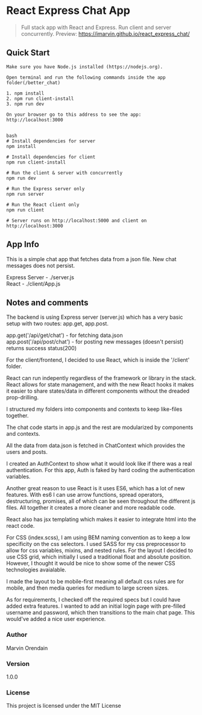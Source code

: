 # React Express Chat App

> Full stack app with React and Express. Run client and server concurrently. Preview: https://imarvin.github.io/react_express_chat/

## Quick Start

```
Make sure you have Node.js installed (https://nodejs.org).

Open terminal and run the following commands inside the app folder(/better_chat)

1. npm install 
2. npm run client-install
3. npm run dev

On your browser go to this address to see the app: 
http://localhost:3000


bash
# Install dependencies for server
npm install

# Install dependencies for client
npm run client-install

# Run the client & server with concurrently
npm run dev

# Run the Express server only
npm run server

# Run the React client only
npm run client

# Server runs on http://localhost:5000 and client on http://localhost:3000
```

## App Info

This is a simple chat app that fetches data from a json file.  New chat messages does not persist.

Express Server - ./server.js<br/>
React - ./client/App.js<br/>



## Notes and comments

The backend is using Express server (server.js) which has a very basic setup with two routes: app.get, app.post.

app.get('/api/get/chat') - for fetching data.json<br/>
app.post('/api/post/chat') - for posting new messages (doesn't persist) returns success status(200)<br/>

For the client/frontend, I decided to use React, which is inside the '/client' folder.

React can run indepently regardless of the framework or library in the stack.
React allows for state management, and with the new React hooks it makes it easier to share 
states/data in different components without the dreaded prop-drilling.  

I structured my folders into components and contexts to keep like-files together.

The chat code starts in app.js and the rest are modularized by components and contexts.

All the data from data.json is fetched in ChatContext which provides the users and posts.

I created an AuthContext to show what it would look like if there was a real authentication.
For this app, Auth is faked by hard coding the authentication variables.

Another great reason to use React is it uses ES6, which has a lot of new features.
With es6 I can use arrow functions, spread operators, destructuring, promises, all of which can be seen 
throughout the different js files.  All together it creates a more cleaner and more readable code.

React also has jsx templating which makes it easier to integrate html into the react code.

For CSS (index.scss), I am using BEM naming convention as to keep a low specificity on the css selectors.
I used SASS for my css preprocessor to allow for css variables, mixins, and nested rules.
For the layout I decided to use CSS grid, which initially I used a traditional float and absolute position.
However, I thought it would be nice to show some of the newer CSS technologies avaialable.

I made the layout to be mobile-first meaning all default css rules are for mobile, and then media queries
for medium to large screen sizes.

As for requirements, I checked off the required specs but I could have added extra features.
I wanted to add an initial login page with pre-filled username and password, which then transitions 
to the main chat page. This would've added a nice user experience.

### Author

Marvin Orendain

### Version

1.0.0

### License

This project is licensed under the MIT License
